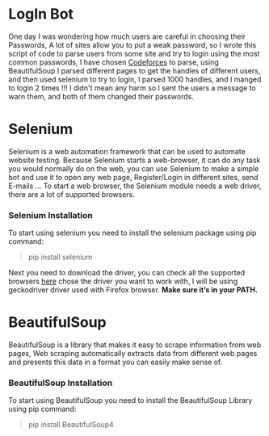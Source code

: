# LogIn Bot
One day I was wondering how much users are careful in choosing their Passwords, A lot of sites allow you to put a weak password, so I wrote this script of code to parse users from some site and try to login using the most common passwords, I have chosen [Codeforces](https://codeforces.com/) to parse, using BeautifulSoup I parsed different pages to get the handles of different users, and then used selenium to try to login, I parsed 1000 handles, and I manged to login 2 times !!! I didn't mean any harm so I sent the users a message to warn them, and both of them changed their passwords.

# Selenium
Selenium is a web automation framework that can be used to automate website testing. Because Selenium starts a web-browser, it can do any task you would normally do on the web, you can use Selenium to make a simple bot and use it to open any web page, Register/Login in different sites, send E-mails ...
To start a web browser, the Selenium module needs a web driver, there are a lot of supported browsers.

### Selenium Installation
To start using selenium you need to install the selenium package using pip command:
> pip install selenium

Next you need to download the driver, you can check all the supported browsers [here](https://docs.seleniumhq.org/download/) chose the driver you want to work with,  I will be using geckodriver driver used with Firefox browser.
**Make sure it’s in your PATH.**

# BeautifulSoup
BeautifulSoup is a library that makes it easy to scrape information from web pages, Web scraping automatically extracts data from different web pages and presents this data in a format you can easily make sense of.
### BeautifulSoup Installation
To start using BeautifulSoup you need to install the BeautifulSoup Library using pip command:

> pip install BeautifulSoup4

